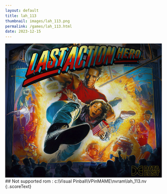 ```yaml
---
layout: default
title: lah_113
thumbnail: images/lah_113.png
permalink: /games/lah_113.html
date: 2023-12-15
---
```


<img src="../images/lah_113.png" class="gameThumbnail img-fluid mx-auto align-middle">
## Not supported rom : c:\Visual Pinball\VPinMAME\nvram\lah_113.nv
{:.scoreText}

